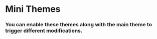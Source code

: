# Mini Themes
### You can enable these themes along with the main theme to trigger different modifications.
